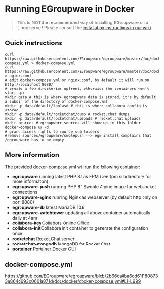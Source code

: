 # Running EGroupware in Docker

> This is NOT the recommended way of installing EGroupware on a Linux server! 
> Please consult the [installation instructions in our wiki](https://github.com/EGroupware/egroupware/wiki/Installation-using-egroupware-docker-RPM-DEB-package).

## Quick instructions
```
curl https://raw.githubusercontent.com/EGroupware/egroupware/master/doc/docker/docker-compose.yml > docker-compose.yml
curl https://raw.githubusercontent.com/EGroupware/egroupware/master/doc/docker/nginx.conf > nginx.conf
# edit docker-compose.yml or nginx.conf, by default it will run on http://localhost:8080/
# create a few directories upfront, otherwise the containers won't start up:
mkdir data # this is where egroupware data is stored, it's by default a subdir of the directory of docker-compose.yml
mkdir -p data/default/loolwsd # this is where collabora config is stored
mkdir -p data/default/rocketchat/dump # rocket.chat dumps
mkdir -p data/default/rocketchat/uploads # rocket.chat uploads
mkdir sources # egroupware sources will show up in this folder
docker-compose up -d
# grand access rights to source sub folders
#remove sources/egroupware/swolepush --> egw install complains that /egroupware has to be empty
```
## More information
The provided docker-compose.yml will run the following container:
* **egroupware** running latest PHP 8.1 as FPM (see fpm subdirectory for more information)
* **egroupware-push** running PHP 8.1 Swoole Alpine image for websocket connections
* **egroupware-nginx** running Nginx as webserver (by default http only on port 8080)
* **egroupware-db** latest MariaDB 10.6
* **egroupware-watchtower** updating all above container automatically daily at 4am
* **collabora-key** Collabora Online Office
* **collabora-init** Collabora init container to generate the configuration once
* **rocketchat** Rocket.Chat server
* **rocketchat-mongodb** MongoDB for Rocket.Chat
* **portainer** Portainer Docker GUI

## docker-compose.yml 
https://github.com/EGroupware/egroupware/blob/2b66ca8ba6cd61f1808733a864d693c0601a871d/doc/docker/docker-compose.yml#L1-L999